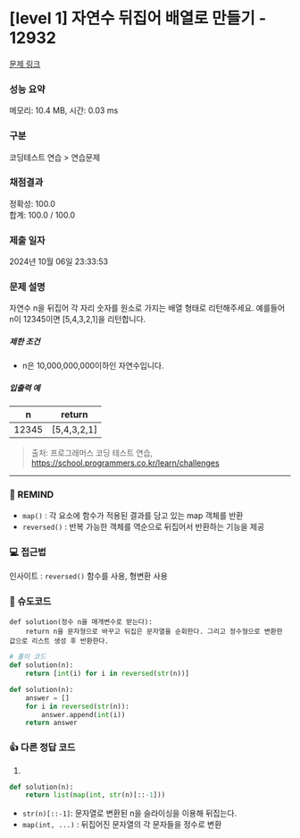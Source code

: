 # [level 1] 자연수 뒤집어 배열로 만들기 - 12932 

[문제 링크](https://school.programmers.co.kr/learn/courses/30/lessons/12932?language=python3) 

### 성능 요약

메모리: 10.4 MB, 시간: 0.03 ms

### 구분

코딩테스트 연습 > 연습문제

### 채점결과

정확성: 100.0<br/>합계: 100.0 / 100.0

### 제출 일자

2024년 10월 06일 23:33:53

### 문제 설명

<p>자연수 n을 뒤집어 각 자리 숫자를 원소로 가지는 배열 형태로 리턴해주세요. 예를들어 n이 12345이면 [5,4,3,2,1]을 리턴합니다.</p>

<h5>제한 조건</h5>

<ul>
<li>n은 10,000,000,000이하인 자연수입니다.</li>
</ul>

<h5>입출력 예</h5>
<table class="table">
        <thead><tr>
<th>n</th>
<th>return</th>
</tr>
</thead>
        <tbody><tr>
<td>12345</td>
<td>[5,4,3,2,1]</td>
</tr>
</tbody>
      </table>

> 출처: 프로그래머스 코딩 테스트 연습, https://school.programmers.co.kr/learn/challenges
---
### 🤔 REMIND
- `map()` : 각 요소에 함수가 적용된 결과를 담고 있는 map 객체를 반환
- `reversed()` : 반복 가능한 객체를 역순으로 뒤집어서 반환하는 기능을 제공

### 💻 접근법
인사이트 : `reversed()` 함수를 사용, 형변환 사용

### 📝 슈도코드
```
def solution(정수 n을 매개변수로 받는다):
    return n을 문자형으로 바꾸고 뒤집은 문자열을 순회한다. 그리고 정수형으로 변환한 값으로 리스트 생성 후 반환한다.
```
```python
# 풀이 코드
def solution(n):
    return [int(i) for i in reversed(str(n))]
```
```python
def solution(n):
    answer = []
    for i in reversed(str(n)):
        answer.append(int(i))
    return answer
```

### 👍 다른 정답 코드
1.
```python
def solution(n):
    return list(map(int, str(n)[::-1]))
```
- `str(n)[::-1]`: 문자열로 변환된 n을 슬라이싱을 이용해 뒤집는다.
- `map(int, ...)` : 뒤집어진 문자열의 각 문자들을 정수로 변환
